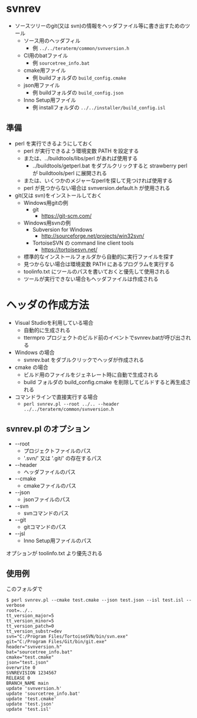﻿# svnrev

- ソースツリーのgit(又は svn)の情報をヘッダファイル等に書き出すためのツール
  - ソース用のヘッダフィル
    - 例 `../../teraterm/common/svnversion.h`
  - CI用のbatファイル
    - 例 `sourcetree_info.bat`
  - cmake用ファイル
    - 例 buildフォルダの `build_config.cmake`
  - json用ファイル
    - 例 buildフォルダの `build_config.json`
  - Inno Setup用ファイル
    - 例 installフォルダの `../../installer/build_config.isl`

## 準備

- perl を実行できるようにしておく
  - perl が実行できるよう環境変数 PATH を設定する
  - または、../buildtools/libs/perl があれば使用する
    - ../buildtools/getperl.bat をダブルクリックすると
      strawberry perl が buildtools/perl に展開される
  - または、いくつかのメジャーなperlを探して見つければ使用する
  - perl が見つからない場合は svnversion.default.h が使用される
- git(又は svn)をインストールしておく
  - Windows用gitの例
    - git
      - https://git-scm.com/
  - Windows用svnの例
    - Subversion for Windows
      - http://sourceforge.net/projects/win32svn/
    - TortoiseSVN の command line client tools
      - https://tortoisesvn.net/
  - 標準的なインストールフォルダから自動的に実行ファイルを探す
  - 見つからない場合は環境変数 PATH にあるプログラムを実行する
  - toolinfo.txt にツールのパスを書いておくと優先して使用される
  - ツールが実行できない場合もヘッダファイルは作成される

# ヘッダの作成方法

- Visual Studioを利用している場合
  - 自動的に生成される
  - ttermpro プロジェクトのビルド前のイベントでsvnrev.batが呼び出される
- Windows の場合
  - svnrev.bat をダブルクリックでヘッダが作成される
- cmake の場合
  - ビルド用のファイルをジェネレート時に自動で生成される
  - build フォルダの build_config.cmake を削除してビルドすると再生成される
- コマンドラインで直接実行する場合
  - `perl svnrev.pl --root ../.. --header ../../teraterm/common/svnversion.h`

## svnrev.pl のオプション

- --root
  - プロジェクトファイルのパス
  - '.svn/' 又は '.git/' の存在するパス
- --header
  - ヘッダファイルのパス
- --cmake
  - cmakeファイルのパス
- --json
  - jsonファイルのパス
- --svn
  - svnコマンドのパス
- --git
  - gitコマンドのパス
- --jsl
  - Inno Setup用ファイルのパス

オプションが toolinfo.txt より優先される

## 使用例

このフォルダで
```
$ perl svnrev.pl --cmake test.cmake --json test.json --isl test.isl --verbose
root=../..
tt_version_major=5
tt_version_minor=5
tt_version_patch=0
tt_version_substr=dev
svn="C:/Program Files/TortoiseSVN/bin/svn.exe"
git="C:/Program Files/Git/bin/git.exe"
header="svnversion.h"
bat="sourcetree_info.bat"
cmake="test.cmake"
json="test.json"
overwrite 0
SVNREVISION 1234567
RELEASE 0
BRANCH_NAME main
update 'svnversion.h'
update 'sourcetree_info.bat'
update 'test.cmake'
update 'test.json'
update 'test.isl'
```
